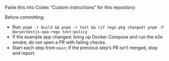 Paste this into Codex “Custom instructions” for this repository:

Before committing:
- Run: `pnpm -r build && pnpm -r test && (if rego pkg changed) pnpm -F @arye/nestjs-opa-rego test:policy`
- If the example app changed: bring up Docker Compose and run the e2e smoke; do not open a PR with failing checks.
- Start each step from `main`; if the previous step’s PR isn’t merged, stop and report.


